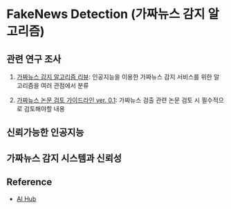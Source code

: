 # FakeNews Detection (가짜뉴스 감지 알고리즘)

## 관련 연구 조사 

1. [가짜뉴스 감지 알고리즘 리뷰](https://docs.google.com/spreadsheets/d/1SLRxDUZ7V_fU-PwBsJVZm1ZI0KU2UJgG3nH9eo8xsWQ/edit?usp=sharing): 인공지능을 이용한 가짜뉴스 감지 서비스를 위한 알고리즘을 여러 관점에서 분류

2. [가짜뉴스 논문 검토 가이드라인 ver. 0.1](https://github.com/BlockchainTechnologyRnDLab/FakeNews/blob/master/Paper_review_guideline.md): 가짜뉴스 검출 관련 논문 검토 시 필수적으로 검토해야할 내용 


## 신뢰가능한 인공지능

## 가짜뉴스 감지 시스템과 신뢰성



## Reference

* [AI Hub](http://www.aihub.or.kr)

